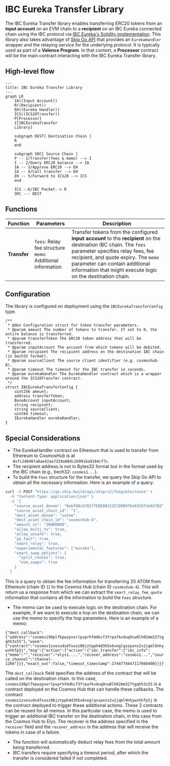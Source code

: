 # IBC Eureka Transfer Library

The IBC Eureka Transfer library enables transferring ERC20 tokens from an **input account** on an EVM chain to a **recipient** on an IBC Eureka connected chain using the IBC protocol via [IBC Eureka's Solidity implementation](https://docs.skip.build/go/eureka/eureka-overview). This library also takes advantage of [Skip Go API](https://docs.skip.build/go/general/getting-started) that provides an `EurekaHandler` wrapper and the relaying service for the underlying protocol. It is typically used as part of a **Valence Program**. In that context, a **Processor** contract will be the main contract interacting with the IBC Eureka Transfer library.

## High-level flow

```mermaid
---
title: IBC Eureka Transfer Library
---
graph LR
    IA((Input Account))
    R((Recipient))
    EH((Eureka Handler))
    ICS((ICS20Transfer))
    P[Processor]
    I[IBCEurekaTransfer
    Library]

    subgraph DEST[ Destination Chain ]
    R
    end

    subgraph SRC[ Source Chain ]
    P -- 1/Transfer(fees & memo) --> I
    I -- 2/Query ERC20 balance --> IA
    IA -- 3/Approve ERC20 --> EH
    IA -- 4/Call transfer --> EH
    EH -- 5/Forward to ICS20 --> ICS
    end

    ICS -.6/IBC Packet.-> R
    SRC --- DEST
```

## Functions

| Function     | Parameters                                                    | Description                                                                                                                                                                                                                                                                                     |
| ------------ | ------------------------------------------------------------- | ----------------------------------------------------------------------------------------------------------------------------------------------------------------------------------------------------------------------------------------------------------------------------------------------- |
| **Transfer** | `fees`: Relay fee structure<br>`memo`: Additional information | Transfer tokens from the configured **input account** to the **recipient** on the destination IBC chain. The `fees` parameter specifies relay fees, fee recipient, and quote expiry. The `memo` parameter can contain additional information that might execute logic on the destination chain. |

## Configuration

The library is configured on deployment using the `IBCEurekaTransferConfig` type.

```solidity
/**
 * @dev Configuration struct for token transfer parameters.
 * @param amount The number of tokens to transfer. If set to 0, the entire balance is transferred.
 * @param transferToken The ERC20 token address that will be transferred.
 * @param inputAccount The account from which tokens will be debited.
 * @param recipient The recipient address on the destination IBC chain (in bech32 format).
 * @param sourceClient The source client identifier (e.g. cosmoshub-0).
 * @param timeout The timeout for the IBC transfer in seconds.
 * @param eurekaHandler The EurekaHandler contract which is a wrapper around the ICS20Transfer contract.
 */
struct IBCEurekaTransferConfig {
    uint256 amount;
    address transferToken;
    BaseAccount inputAccount;
    string recipient;
    string sourceClient;
    uint64 timeout;
    IEurekaHandler eurekaHandler;
}
```

## Special Considerations

- The EurekaHandler contract on Ethereum that is used to transfer from Ethereum to CosmosHub is at `0xfc2d0487a0ae42ae7329a80dc269916a9184cf7c`.
- The recipient address is not in Bytes32 format but in the format used by the IBC chain (e.g., bech32: `cosmos1...`).
- To build the `Fees` structure for the transfer, we query the Skip Go API to obtain all the necessary information. Here is an example of a query:

```bash
curl -X POST "https://go.skip.build/api/skip/v2/fungible/route" \
  -H "Content-Type: application/json" \
  -d '{
    "source_asset_denom": "0xbf6Bc6782f7EB580312CC09B976e9329f3e027B3",
    "source_asset_chain_id": "1",
    "dest_asset_denom": "uatom",
    "dest_asset_chain_id": "cosmoshub-4",
    "amount_in": "20000000",
    "allow_multi_tx": true,
    "allow_unsafe": true,
    "go_fast": true,
    "smart_relay": true,
    "experimental_features": ["eureka"],
    "smart_swap_options": {
      "split_routes": true,
      "evm_swaps": true
    }
  }
```

This is a query to obtain the fee information for transferring 20 ATOM from Ethereum (chain ID `1`) to the Cosmos Hub (chain ID `cosmoshub-4`). This will return us a response from which we can extract the `smart_relay_fee_quote` information that contains all the information to build the `Fees` structure.

- The memo can be used to execute logic on the destination chain. For example, if we want to execute a hop on the destination chain, we can use the memo to specify the hop parameters. Here is an example of a memo:

`{"dest_callback":{"address":"cosmos198plfkpwzpxxrlpvprhfmdkcf3frpa7kvduq9cw8lh02mm327tgqhh3s55"},"wasm":{"contract":"cosmos1zvesudsdfxusz06jztpph4d3h5x6veglqsspxns2v2jqml9nhywshhfp5j","msg":{"action":{"action":{"ibc_transfer":{"ibc_info":{"memo":"","receiver":"elys1....","recover_address":"cosmos1...","source_channel":"channel-1266"}}},"exact_out":false,"timeout_timestamp":1744774447117660400}}}}`

The `dest_callback` field specifies the address of the contract that will be called on the destination chain. In this case, `cosmos198plfkpwzpxxrlpvprhfmdkcf3frpa7kvduq9cw8lh02mm327tgqhh3s55` is a contract deployed on the Cosmos Hub that can handle these callbacks. The contract `cosmos1zvesudsdfxusz06jztpph4d3h5x6veglqsspxns2v2jqml9nhywshhfp5j` is the contract deployed to trigger these additional actions. These 2 contracts can be reused for all memos.
In this particular case, the memo is used to trigger an additional IBC transfer on the destination chain, in this case from the Cosmos Hub to Elys. The receiver is the address specified in the `receiver` field and the `recover_address` is the address that will receive the tokens in case of a failure.

- The function will automatically deduct relay fees from the total amount being transferred.
- IBC transfers require specifying a timeout period, after which the transfer is considered failed if not completed.
